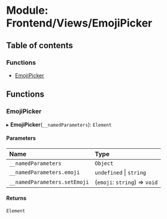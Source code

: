 # Module: Frontend/Views/EmojiPicker

## Table of contents

### Functions

- [EmojiPicker](Frontend_Views_EmojiPicker.md#emojipicker)

## Functions

### EmojiPicker

▸ **EmojiPicker**(`__namedParameters`): `Element`

#### Parameters

| Name                         | Type                          |
| :--------------------------- | :---------------------------- |
| `__namedParameters`          | `Object`                      |
| `__namedParameters.emoji`    | `undefined` \| `string`       |
| `__namedParameters.setEmoji` | (`emoji`: `string`) => `void` |

#### Returns

`Element`
